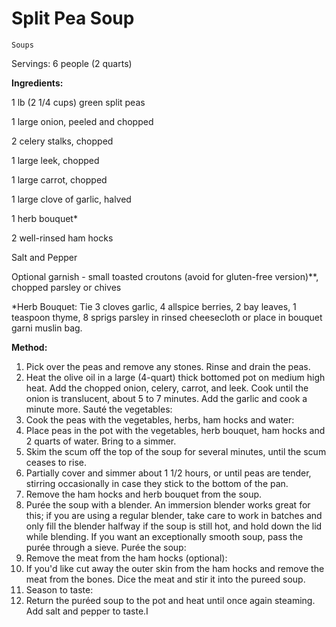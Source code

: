 # Split Pea Soup

`Soups`

Servings: 6 people (2 quarts)      

**Ingredients:**

1 lb (2 1/4 cups) green split peas

 1 large onion, peeled and chopped

 2 celery stalks, chopped

 1 large leek, chopped

 1 large carrot, chopped

 1 large clove of garlic, halved

 1 herb bouquet*

 2 well-rinsed ham hocks

 Salt and Pepper

 Optional garnish - small toasted croutons (avoid for gluten-free version)**, chopped parsley or chives

*Herb Bouquet: Tie 3 cloves garlic, 4 allspice berries, 2 bay leaves, 1 teaspoon thyme, 8 sprigs parsley in rinsed cheesecloth or place in bouquet garni muslin bag.

**Method:**

1. Pick over the peas and remove any stones. Rinse and drain the peas. 
2. Heat the olive oil in a large (4-quart) thick bottomed pot on medium high heat. Add the chopped onion, celery, carrot, and leek. Cook until the onion is translucent, about 5 to 7 minutes. Add the garlic and cook a minute more.
    Sauté the vegetables: 
3. Cook the peas with the vegetables, herbs, ham hocks and water: 
4. Place peas in the pot with the vegetables, herb bouquet, ham hocks and 2 quarts of water. Bring to a simmer.
5. Skim the scum off the top of the soup for several minutes, until the scum ceases to rise.
6. Partially cover and simmer about 1 1/2 hours, or until peas are tender, stirring occasionally in case they stick to the bottom of the pan.
7. Remove the ham hocks and herb bouquet from the soup. 
8. Purée the soup with a blender. An immersion blender works great for this; if you are using a regular blender, take care to work in batches and only fill the blender halfway if the soup is still hot, and hold down the lid while blending.
    If you want an exceptionally smooth soup, pass the purée through a sieve.
    Purée the soup: 
9. Remove the meat from the ham hocks (optional): 
10. If you'd like cut away the outer skin from the ham hocks and remove the meat from the bones. Dice the meat and stir it into the pureed soup.
11. Season to taste: 
12. Return the puréed soup to the pot and heat until once again steaming. Add salt and pepper to taste.I
